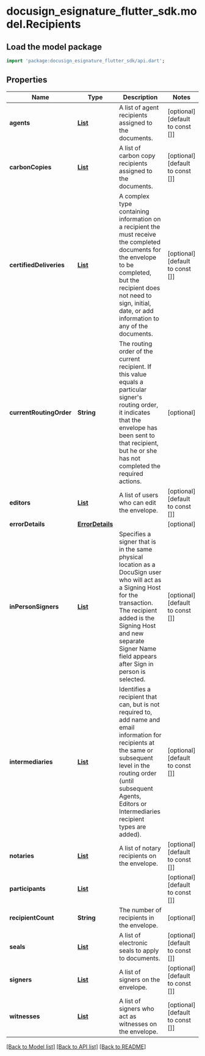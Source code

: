 # docusign_esignature_flutter_sdk.model.Recipients

## Load the model package
```dart
import 'package:docusign_esignature_flutter_sdk/api.dart';
```

## Properties
Name | Type | Description | Notes
------------ | ------------- | ------------- | -------------
**agents** | [**List<Agent>**](Agent.md) | A list of agent recipients assigned to the documents. | [optional] [default to const []]
**carbonCopies** | [**List<CarbonCopy>**](CarbonCopy.md) | A list of carbon copy recipients assigned to the documents. | [optional] [default to const []]
**certifiedDeliveries** | [**List<CertifiedDelivery>**](CertifiedDelivery.md) | A complex type containing information on a recipient the must receive the completed documents for the envelope to be completed, but the recipient does not need to sign, initial, date, or add information to any of the documents. | [optional] [default to const []]
**currentRoutingOrder** | **String** | The routing order of the current recipient. If this value equals a particular signer's routing order, it indicates that the envelope has been sent to that recipient, but he or she has not completed the required actions. | [optional] 
**editors** | [**List<Editor>**](Editor.md) | A list of users who can edit the envelope. | [optional] [default to const []]
**errorDetails** | [**ErrorDetails**](ErrorDetails.md) |  | [optional] 
**inPersonSigners** | [**List<InPersonSigner>**](InPersonSigner.md) | Specifies a signer that is in the same physical location as a DocuSign user who will act as a Signing Host for the transaction. The recipient added is the Signing Host and new separate Signer Name field appears after Sign in person is selected. | [optional] [default to const []]
**intermediaries** | [**List<Intermediary>**](Intermediary.md) | Identifies a recipient that can, but is not required to, add name and email information for recipients at the same or subsequent level in the routing order (until subsequent Agents, Editors or Intermediaries recipient types are added). | [optional] [default to const []]
**notaries** | [**List<NotaryRecipient>**](NotaryRecipient.md) | A list of notary recipients on the envelope. | [optional] [default to const []]
**participants** | [**List<Participant>**](Participant.md) |  | [optional] [default to const []]
**recipientCount** | **String** | The number of recipients in the envelope. | [optional] 
**seals** | [**List<SealSign>**](SealSign.md) | A list of electronic seals to apply to documents. | [optional] [default to const []]
**signers** | [**List<Signer>**](Signer.md) | A list of signers on the envelope. | [optional] [default to const []]
**witnesses** | [**List<Witness>**](Witness.md) | A list of signers who act as witnesses on the envelope. | [optional] [default to const []]

[[Back to Model list]](../README.md#documentation-for-models) [[Back to API list]](../README.md#documentation-for-api-endpoints) [[Back to README]](../README.md)


